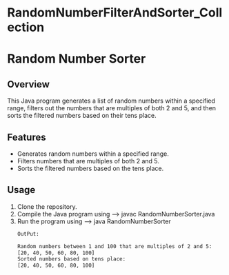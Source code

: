 # RandomNumberFilterAndSorter_Collection
# Random Number Sorter

## Overview
This Java program generates a list of random numbers within a specified range, filters out the numbers that are multiples of both 2 and 5, and then sorts the filtered numbers based on their tens place.

## Features
- Generates random numbers within a specified range.
- Filters numbers that are multiples of both 2 and 5.
- Sorts the filtered numbers based on the tens place.

## Usage
1. Clone the repository.
2. Compile the Java program using --> javac RandomNumberSorter.java
3. Run the program using --> java RandomNumberSorter
   ```sh
   OutPut:
   
   Random numbers between 1 and 100 that are multiples of 2 and 5:
   [20, 40, 50, 60, 80, 100]
   Sorted numbers based on tens place:
   [20, 40, 50, 60, 80, 100]

